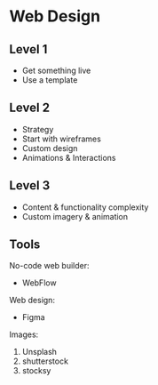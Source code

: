 # Web Design

## Level 1

* Get something live
* Use a template

## Level 2

* Strategy
* Start with wireframes
* Custom design
* Animations & Interactions

## Level 3

* Content & functionality complexity
* Custom imagery & animation


## Tools

No-code web builder:

* WebFlow

Web design:

* Figma

Images:

1. Unsplash
2. shutterstock
3. stocksy
